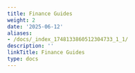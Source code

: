 ```yaml
---
title: Finance Guides
weight: 2
date: '2025-06-12'
aliases:
- /docs/_index_1748133860512304733_1_1/
description: ''
linkTitle: Finance Guides
type: docs
---
```


